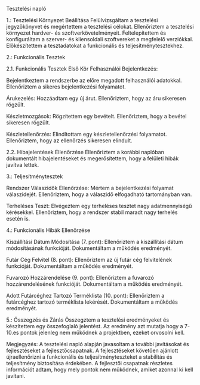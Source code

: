Tesztelési napló 


1.: Tesztelési Környezet Beállítása
Felülvizsgáltam a tesztelési jegyzőkönyvet és megértettem a tesztelési célokat.
Ellenőriztem a tesztelési környezet hardver- és szoftverkövetelményeit.
Feltelepítettem és konfiguráltam a szerver- és kliensoldali szoftvereket a megfelelő verziókkal.
Előkészítettem a tesztadatokat a funkcionális és teljesítménytesztekhez.

2.: Funkcionális Tesztek

2.1. Funkcionális Tesztek Első Kör
Felhasználói Bejelentkezés:

Bejelentkeztem a rendszerbe az előre megadott felhasználói adatokkal.
Ellenőriztem a sikeres bejelentkezési folyamatot.

Árukezelés:
Hozzáadtam egy új árut.
Ellenőriztem, hogy az áru sikeresen rögzült.

Készletmozgások:
Rögzítettem egy bevételt.
Ellenőriztem, hogy a bevétel sikeresen rögzült.

Készletellenőrzés:
Elindítottam egy készletellenőrzési folyamatot.
Ellenőriztem, hogy az ellenőrzés sikeresen elindult.

2.2. Hibajelentések Ellenőrzése
Ellenőriztem a korábbi naplóban dokumentált hibajelentéseket és megerősítettem, hogy a felületi hibák javítva lettek.

3.: Teljesítménytesztek

Rendszer Válaszidők Ellenőrzése:
Mértem a bejelentkezési folyamat válaszidejét.
Ellenőriztem, hogy a válaszidő elfogadható tartományban van.

Terheléses Teszt:
Elvégeztem egy terheléses tesztet nagy adatmennyiségű kérésekkel.
Ellenőriztem, hogy a rendszer stabil maradt nagy terhelés esetén is.

4.: Funkcionális Hibák Ellenőrzése

Kiszállítási Dátum Módosítása (7. pont):
Ellenőriztem a kiszállítási dátum módosításának funkcióját.
Dokumentáltam a működés eredményét.

Futár Cég Felvitel (8. pont):
Ellenőriztem az új futár cég felvitelének funkcióját.
Dokumentáltam a működés eredményét.

Fuvarozó Hozzárendelése (9. pont):
Ellenőriztem a fuvarozó hozzárendelésének funkcióját.
Dokumentáltam a működés eredményét.

Adott Futárcéghez Tartozó Terméklista (10. pont):
Ellenőriztem a futárcéghez tartozó terméklista lekérését.
Dokumentáltam a működés eredményét.

5.: Összegzés és Zárás
Összegztem a tesztelési eredményeket és készítettem egy összefoglaló jelentést.
Az eredmény azt mutatja hogy a 7-10.es pontok jelenleg nem működnek a projektben, ezeket orvosolni kell.


Megjegyzés: A tesztelési napló alapján javasoltam a további javításokat és fejlesztéseket a fejlesztőcsapatnak. A fejlesztéseket követően ajánlott újraellenőrizni a funkcionális és teljesítményteszteket a stabilitás és teljesítmény biztosítása érdekében. A fejlesztői csapatnak részletes információt adtam, hogy mely pontok nem működnek, amiket azonnal ki kell javítani.
